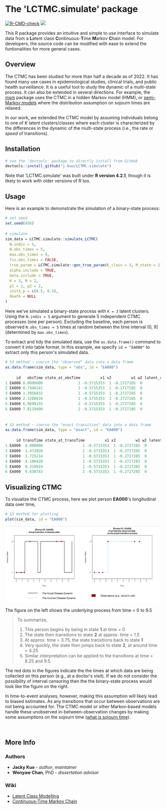 # The 'LCTMC.simulate' package

  <!-- badges: start -->
  [![R-CMD-check](https://github.com/j-kuo/LCTMC.simulate/actions/workflows/R-CMD-check.yaml/badge.svg)](https://github.com/j-kuo/LCTMC.simulate/actions/workflows/R-CMD-check.yaml)
  [![](https://img.shields.io/badge/R%20version-4.2.1-steelblue.svg)](https://cran.r-project.org/bin/windows/base/old/4.2.1)
  <!-- badges: end -->

This R package provides an intuitive and simple to use interface to simulate data from a **L**atent class **C**ontinuous-**T**ime **M**arkov **C**hain model. For developers, the source code can be modified with ease to extend the funtionalities for more general cases. 

## Overview

The CTMC has been studied for more than half a decade as of 2022. It has found many use cases in epidemiological studies, clinical trials, and public health surveillance. It is a useful tool to study the dynamic of a multi-state process. It can also be extended in several directions. For example, the [msm](https://cran.r-project.org/web/packages/msm/vignettes/msm-manual.pdf) package uses the CTMC in a hidden Markov model (HMM), or [semi-Markov models](https://www.sciencedirect.com/topics/computer-science/semi-markov-process) where the distribution assumption on sojourn times are relaxed.

In our work, we extended the CTMC model by assuming individuals belong to one of $K$ latent clusters/classes where each cluster is characterized by the differences in the dynamic of the multi-state process (i.e., the rate or _speed_ of transitions).

## Installation

```R
# use the 'devtools' package to directly install from GitHub
devtools::install_github("j-kuo/LCTMC.simulate")
```

Note that 'LCTMC.simulate' was built under **R version 4.2.1**, though it is likely to work with older versions of R too.

## Usage
Here is an example to demonstrate the simulation of a binary-state process:

```R
# set seed
set.seed(456)

# simulate
sim_data = LCTMC.simulate::simulate_LCTMC(
  N.indiv = 5,
  N.obs_times = 5,
  max.obs_times = 9,
  fix.obs_times = FALSE,
  true_param = LCTMC.simulate::gen_true_param(K_class = 3, M_state = 2),
  alpha.include = TRUE,
  beta.include = TRUE,
  K = 3, M = 2,
  p1 = 2, p2 = 2,
  initS_p = c(0.5, 0.5),
  death = NULL
)
```

Here we've simulated a binary-state process with `K = 3` latent clusters. Using the `N.indiv = 5` argument to generate 5 independent CTMC processes (one per person). Excluding the baseline, each person is observed `N.obs_times = 5` times at random between the time interval (0, 9] (determined by `max.obs_times`).

To extract and tidy the simulated data, use the `as.data.frame()` command to convert it into table format. In this example, we specify `id = "EA000"` to extract only this person's simulated data.

```R
# S3 method ~ coerce the "observed" data into a data frame
as.data.frame(sim_data, type = "obs", id = "EA000")

     id   obsTime state_at_obsTime         x1 x2         w1 w2 latent_class
1 EA000 0.0000000                1 -0.5715353  1 -0.2727285  0            2
2 EA000 0.7946141                1 -0.5715353  1 -0.2727285  0            2
3 EA000 1.3956032                1 -0.5715353  1 -0.2727285  0            2
4 EA000 2.3288639                2 -0.5715353  1 -0.2727285  0            2
5 EA000 6.9690155                2 -0.5715353  1 -0.2727285  0            2
6 EA000 7.8119400                2 -0.5715353  1 -0.2727285  0            2


# S3 method ~ coerce the "exact transition" data into a data frame
as.data.frame(sim_data, type = "exact", id = "EA000")

     id transTime state_at_transTime         x1 x2         w1 w2 latent_class
1 EA000  0.000000                  1 -0.5715353  1 -0.2727285  0            2
2 EA000  1.472028                  2 -0.5715353  1 -0.2727285  0            2
3 EA000  3.715214                  1 -0.5715353  1 -0.2727285  0            2
4 EA000  4.180420                  2 -0.5715353  1 -0.2727285  0            2
5 EA000  8.318919                  1 -0.5715353  1 -0.2727285  0            2
6 EA000  9.630743                  2 -0.5715353  1 -0.2727285  0            2
```

## Visualizing CTMC
To visualize the CTMC process, here we plot person **EA000**'s longitudinal data over time, 

```R
# S3 method for plotting
plot(sim_data, id = "EA000")
```

<img src="visuals/transition_example.png" width="850">

The figure on the left shows the _underlying_ process from time = 0 to 9.5

> To summarize,  
> 1. This person begins by being in state **1** at time = 0
> 2. The state then transitions to state **2** at approx. time = 1.5
> 3. At approx. time = 3.75, the state transitions back to state **1**
> 4. Very quickly, the state then jumps back to state **2**, at around time = 4.25
> 5. Similar interpretation can be applied to the transitions at time = 8.25 and 9.5.

The red dots in the figures indicate the the times at which data are being collected on this person (e.g., at a doctor's visit). If we do not consider the possibility of interval censoring then the the binary-state process would look like the figure on the right.

In time-to-event analyses, however, making this assumption will likely lead to biased estimates. As any transitions that occur between observations are not being accounted for. The CTMC model or other Markov-based models handle these unobserved in-between-observation changes by making some assumptions on the sojourn time ([what is sojourn time](https://www.sciencedirect.com/topics/engineering/sojourn-time)).



</br>

## More Info

### Authors
* **Jacky Kuo** - _author_, _maintainer_
* **Wenyaw Chan**, PhD - _dissertation advisor_

### Wiki
* [Latent Class Modelling](https://en.wikipedia.org/wiki/Latent_class_model)
* [Continuous-Time Markov Chain](https://en.wikipedia.org/wiki/Continuous-time_Markov_chain)